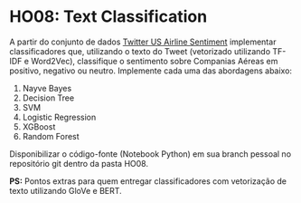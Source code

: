 # HO08: Text Classification
A partir do conjunto de dados [Twitter US Airline Sentiment](https://www.kaggle.com/datasets/crowdflower/twitter-airline-sentiment) implementar classificadores que, utilizando o texto do Tweet (vetorizado utilizando TF-IDF e Word2Vec), classifique o sentimento sobre Companias Aéreas em positivo, negativo ou neutro. Implemente cada uma das abordagens abaixo:

1. Nayve Bayes
2. Decision Tree
3. SVM
4. Logistic Regression
5. XGBoost
6. Random Forest

Disponibilizar o código-fonte (Notebook Python) em sua branch pessoal no repositório git dentro da pasta HO08.

**PS:** Pontos extras para quem entregar classificadores com vetorização de texto utilizando GloVe e BERT.

